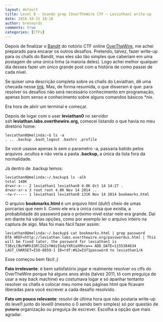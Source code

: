 ```yaml
---
layout: default
title: Level 0 - Usando grep [OverTheWire CTF – Leviathan] write-up
date: 2016-10-31 18:18
author: brennords
comments: true
categories: [CTFs]
---
```

Depois de finalizar o <a href="http://overthewire.org/wargames/bandit/">Bandit</a> do notório CTF online <a href="http://overthewire.org/about">OverTheWire</a>, me achei preparado para encarar os outros desafios. Pretendo, talvez, fazer write-up para os challs do Bandit, mas eles são tão simples que caberiam em uma postagem de uma única linha (a maioria deles). Logo achei melhor qualquer dia desses fazer um único grande post com a história de como passei de cada nível.

Se quiser uma descrição completa sobre os challs do Leviathan, dê uma checada nesse <a href="http://overthewire.org/wargames/leviathan/">link</a>. Mas, de forma resumida, o que disseram é que: para resolver os desafios não será necessário conhecimento em programação, apenas bom senso e conhecimento sobre alguns comandos básicos *nix.

Era hora de abrir um terminal e começar.

Depois de logar com o user <strong>leviathan0</strong> no servidor ssh <strong>leviathan.labs.overthewire.org, </strong>comecei listando o que havia no meu diretório home:

```
leviathan0@melinda:~$ ls -a
. .. .backup .bash_logout .bashrc .profile
```

Se você usasse apenas <em>ls</em> sem o parametro -a,<em> </em>passaria batido pelos arquivos .ocultos e não veria a pasta <strong>.backup, </strong>a única da lista fora da normalidade.

Já dentro de .backup temos:

```
leviathan0@melinda:~/.backup$ ls -alh
total 140K
drwxr-x--- 2 leviathan1 leviathan0 4.0K Oct 14 14:27 .
drwxr-xr-x 3 root root 4.0K Nov 14 2014 ..
-rw-r----- 1 leviathan1 leviathan0 131K Nov 14 2014 bookmarks.html
```

O arquivo <strong>bookmarks.html </strong>é um arquivo html (duh!) cheio de umas porcarias que nem li. Como ele era a única coisa que existia, a probabilidade do password para o próximo nível estar nele era grande. Daí em diante há várias opções, como por exemplo ler o arquivo inteiro na captura de algo. Mas foi mais fácil fazer assim:

```
leviathan0@melinda:~/.backup$ cat bookmarks.html | grep password
DTA HREF=http://leviathan.labs.overthewire.org/passwordus.html | This will be fixed later, the password for leviathan1 is T3BzLCBuYWRhIGRlIGZsYWdzIGdyYXR1aXRhcw== ADD_DATE=1155384634 LAST_CHARSET=ISO-8859-1 ID=rdf:#$2wIU71password to leviathan1/A
```

Esse começou bem fácil ;)

<strong>Fato irrelevante</strong>: é bem satisfatório jogar e realmente resolver os ctfs do OverTheWire porque há alguns anos atrás (talvez 2011, tô com preguiça de usar a way back machine) eu costumava logar e só apanhar tentanto resolver os challs e colocar meu nome nas páginas html que ficavam liberadas para você escrever a cada desafio resolvido.

<strong>Fato um pouco relevante</strong>: resolvi de última hora que não postaria write-up do level1 junto do level0 (mesmo o 0 sendo bem simples) só por questão de <del>putaria</del> organização ou preguiça de escrever. Escolha a opção que mais agradar.
